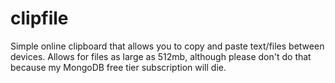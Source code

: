 # clipfile
Simple online clipboard that allows you to copy and paste text/files between devices. Allows for files as large as 512mb, although please don't do that because my MongoDB free tier subscription will die. 
